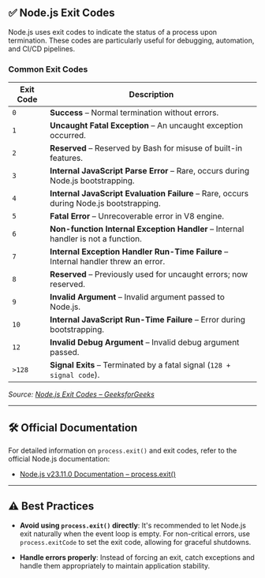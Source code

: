 ## ✅ Node.js Exit Codes

Node.js uses exit codes to indicate the status of a process upon termination. These codes are particularly useful for debugging, automation, and CI/CD pipelines.

### Common Exit Codes

| Exit Code | Description                                                                             |
| --------- | --------------------------------------------------------------------------------------- |
| `0`       | **Success** – Normal termination without errors.                                        |
| `1`       | **Uncaught Fatal Exception** – An uncaught exception occurred.                          |
| `2`       | **Reserved** – Reserved by Bash for misuse of built-in features.                        |
| `3`       | **Internal JavaScript Parse Error** – Rare, occurs during Node.js bootstrapping.        |
| `4`       | **Internal JavaScript Evaluation Failure** – Rare, occurs during Node.js bootstrapping. |
| `5`       | **Fatal Error** – Unrecoverable error in V8 engine.                                     |
| `6`       | **Non-function Internal Exception Handler** – Internal handler is not a function.       |
| `7`       | **Internal Exception Handler Run-Time Failure** – Internal handler threw an error.      |
| `8`       | **Reserved** – Previously used for uncaught errors; now reserved.                       |
| `9`       | **Invalid Argument** – Invalid argument passed to Node.js.                              |
| `10`      | **Internal JavaScript Run-Time Failure** – Error during bootstrapping.                  |
| `12`      | **Invalid Debug Argument** – Invalid debug argument passed.                             |
| `>128`    | **Signal Exits** – Terminated by a fatal signal (`128 + signal code`).                  |

*Source: [Node.js Exit Codes – GeeksforGeeks](https://www.geeksforgeeks.org/node-js-exit-codes/)*

---

## 🛠️ Official Documentation

For detailed information on `process.exit()` and exit codes, refer to the official Node.js documentation:

* [Node.js v23.11.0 Documentation – process.exit()](https://r2.nodejs.org/docs/latest-v23.x/api/process.html#process_exit_code)

---

## ⚠️ Best Practices

* **Avoid using `process.exit()` directly**: It's recommended to let Node.js exit naturally when the event loop is empty. For non-critical errors, use `process.exitCode` to set the exit code, allowing for graceful shutdowns.

* **Handle errors properly**: Instead of forcing an exit, catch exceptions and handle them appropriately to maintain application stability.